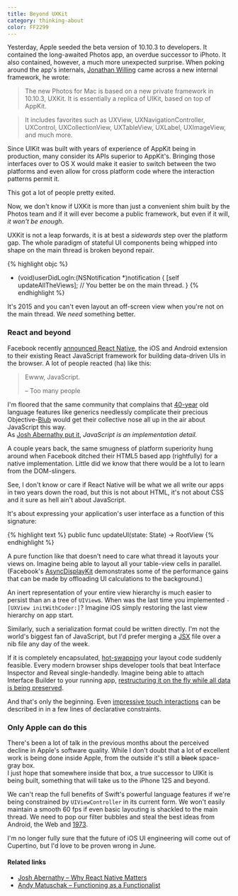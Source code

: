 ```yaml
---
title: Beyond UXKit
category: thinking-about
color: FF2299
---
```


Yesterday, Apple seeded the beta version of 10.10.3 to developers. It contained
the long-awaited Photos app, an overdue successor to iPhoto. It also
contained, however, a much more unexpected surprise. When poking around the
app's internals, [Jonathan Willing][willing] came across a new internal
framework, he wrote:

> The new Photos for Mac is based on a new private framework in 10.10.3, UXKit.
> It is essentially a replica of UIKit, based on top of AppKit.

> It includes favorites such as UXView, UXNavigationController, UXControl,
> UXCollectionView, UXTableView, UXLabel, UXImageView, and much more.

Since UIKit was built with years of experience of AppKit being in production,
many consider its APIs superior to AppKit's. Bringing those interfaces over to
OS X would make it easier to switch between the two platforms and even allow for
cross platform code where the interaction patterns permit it.

This got a lot of people pretty exited.

Now, we don't know if UXKit is more than just a convenient shim built by the
Photos team and if it will ever become a public framework, but even if it will, 
_it won't be enough_.

UXKit is not a leap forwards, it is at best a _sidewards_ step over the platform
gap. The whole paradigm of stateful UI components being whipped into shape on
the main thread is broken beyond repair.

{% highlight objc %}
- (void)userDidLogIn:(NSNotification *)notification {
    [self updateAllTheViews]; // You better be on the main thread.
}
{% endhighlight %}

It's 2015 and you can't even layout an off-screen view when you're not on the
main thread. We _need_ something better.

### React and beyond 

Facebook recently [announced React Native][keynote], the iOS and Android
extension to their existing React JavaScript framework for building data-driven
UIs in the browser. A lot of people reacted (ha) like this:

> Ewww, JavaScript.
>
> – Too many people

I'm floored that the same community that complains that [40-year][ml] old
language features like generics needlessly complicate their precious
Objective-[Blub] would get their collective nose all up in the air about
JavaScript this way.  
As [Josh Abernathy put it][josh], _JavaScript is an implementation detail._

A couple years back, the same smugness of platform superiority hung around when
Facebook ditched their HTML5 based app (rightfully) for a native implementation.
Little did we know that there would be a lot to learn from the DOM-slingers.

See, I don't know or care if React Native will be what we all write our apps in
two years down the road, but this is not about HTML, it's not about CSS and it
sure as hell ain't about JavaScript.

It's about expressing your application's user interface as a function of this
signature:

{% highlight text %}
public func updateUI(state: State) -> RootView
{% endhighlight %}

A pure function like that doesn't need to care what thread it layouts your
views on. Imagine being able to layout all your table-view cells in parallel.
(Facebook's [AsyncDisplayKit] demonstrates some of the performance gains that
can be made by offloading UI calculations to the background.)

An inert representation of your entire view hierarchy is much easier to persist
than an a tree of `UIView`s. When was the last time you implemented `-[UXView
initWithCoder:]`? Imagine iOS simply restoring the last view hierarchy on app 
start.

Similarly, such a serialization format could be written directly. I'm not the
world's biggest fan of JavaScript, but I'd prefer merging a [JSX] file over a
nib file any day of the week.

If it is completely encapsulated, [hot-swapping] your layout code suddenly
feasible. Every modern browser ships developer tools that beat Interface
Inspector and Reveal single-handedly. Imagine being able to attach Interface
Builder to your running app, [restructuring it on the fly while all data is
being preserved][hot-loader].

And that's only the beginning. Even [impressive touch interactions][slalom] can
be described in in a few lines of declarative constraints.

### Only Apple can do this

There's been a lot of talk in the previous months about the perceived decline in
Apple's software quality. While I don't doubt that a lot of excellent work is
being done inside Apple, from the outside it's still a <s>black</s> space-gray
box.  
I just hope that somewhere inside that box, a true successor to UIKit is being
built, something that will take us to the iPhone 12S and beyond.

We can't reap the full benefits of Swift's powerful language features if we're
being constrained by `UIViewController` in its current form. We won't easily
maintain a smooth 60 fps if even basic layouting is shackled to the main thread.
We need to pop our filter bubbles and steal the best ideas from Android, the Web
and [1973].

I'm no longer fully sure that the future of iOS UI engineering will come out of
Cupertino, but I'd love to be proven wrong in June.

#### Related links

- [Josh Abernathy – Why React Native Matters][josh]
- [Andy Matuschak – Functioning as a Functionalist](https://www.youtube.com/watch?v=rJosPrqBqrA)

[1973]:            https://vimeo.com/71278954
[asyncdisplaykit]: http://asyncdisplaykit.org/
[blub]:            http://www.paulgraham.com/avg.html
[hot-loader]:      https://gaearon.github.io/react-hot-loader/
[hot-swapping]:    https://www.youtube.com/watch?v=7rDsRXj9-cU#t=1376
[josh]:            https://joshaber.github.io/2015/01/30/why-react-native-matters/
[jsx]:             https://facebook.github.io/jsx/
[keynote]:         https://code.facebook.com/videos/786462671439502/react-js-conf-2015-keynote-introducing-react-native-/
[ml]:              https://en.wikipedia.org/wiki/ML_%28programming_language%29
[slalom]:          https://iamralpht.github.io/constraints/
[willing]:         https://twitter.com/willing
